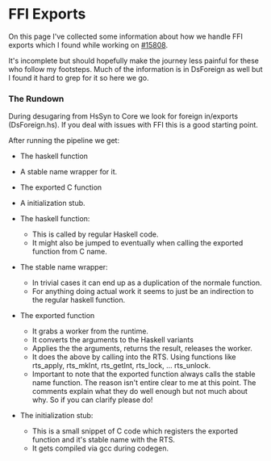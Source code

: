 # FFI Exports


On this page I've collected some information about how we handle FFI exports which I found while working on [\#15808](https://gitlab.haskell.org/ghc/ghc/issues/15808).


It's incomplete but should hopefully make the journey less painful for these who follow my footsteps.
Much of the information is in DsForeign as well but I found it hard to grep for it so here we go.

### The Rundown


During desugaring from HsSyn to Core we look for foreign in/exports (DsForeign.hs). If you deal with issues with FFI this is a good starting point.


After running the pipeline we get:

- The haskell function
- A stable name wrapper for it.
- The exported C function
- A initialization stub.

- The haskell function:

  - This is called by regular Haskell code. 
  - It might also be jumped to eventually when calling the exported function from C name.
- The stable name wrapper:

  - In trivial cases it can end up as a duplication of the normale function.
  - For anything doing actual work it seems to just be an indirection to the regular haskell function.
- The exported function

  - It grabs a worker from the runtime.
  - It converts the arguments to the Haskell variants
  - Applies the the arguments, returns the result, releases the worker.
  - It does the above by calling into the RTS. Using functions like rts_apply, rts_mkInt, rts_getInt, rts_lock, ... rts_unlock.
  - Important to note that the exported function always calls the stable name function.
    The reason isn't entire clear to me at this point. The comments explain what they do well enough but not much
    about why. So if you can clarify please do!
- The initialization stub:

  - This is a small snippet of C code which registers the exported function and it's stable name with the RTS.
  - It gets compiled via gcc during codegen.
